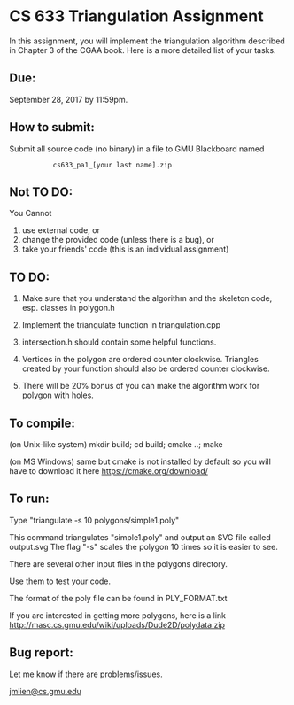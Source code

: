 
# CS 633 Triangulation Assignment

In this assignment, you will implement the triangulation algorithm described in Chapter 3 of the CGAA book. Here is a more detailed list of your tasks.

## Due:

September 28, 2017 by 11:59pm.

## How to submit:

Submit all source code (no binary) in a file to GMU Blackboard named

               cs633_pa1_[your last name].zip

## Not TO DO:

You Cannot
1. use external code, or
2. change the provided code (unless there is a bug), or
3. take your friends' code (this is an individual assignment)

## TO DO:


1. Make sure that you understand the algorithm and the skeleton code, esp. classes in polygon.h

2. Implement the triangulate function in triangulation.cpp

3. intersection.h should contain some helpful functions.

4. Vertices in the polygon are ordered counter clockwise. Triangles
    created by your function should also be ordered counter clockwise.

5. There will be 20% bonus of you can make the algorithm work for
    polygon with holes.


## To compile:

(on Unix-like system)
mkdir build; cd build; cmake ..; make

(on MS Windows)
same but cmake is not installed by default so you will have to download it here
https://cmake.org/download/

## To run:

Type "triangulate -s 10 polygons/simple1.poly"

This command triangulates "simple1.poly" and output an SVG file called output.svg
The flag "-s" scales the polygon 10 times so it is easier to see.

There are several other input files in the polygons directory.

Use them to test your code.

The format of the poly file can be found in PLY_FORMAT.txt

If you are interested in getting more polygons, here is a link
http://masc.cs.gmu.edu/wiki/uploads/Dude2D/polydata.zip

## Bug report:

Let me know if there are problems/issues.

jmlien@cs.gmu.edu
